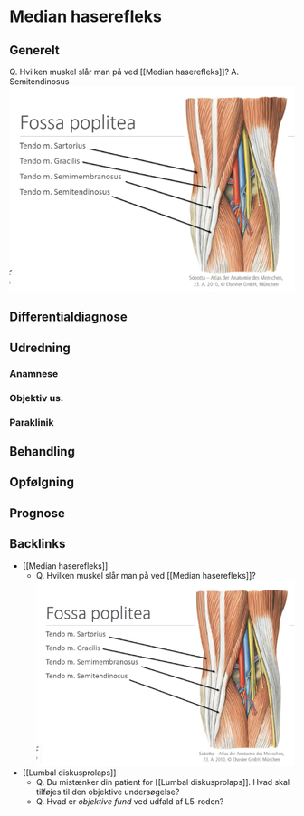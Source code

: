 # Median haserefleks
## Generelt
Q. Hvilken muskel slår man på ved [[Median haserefleks]]?
A. Semitendinosus
![](BearImages/198B614E-D4CD-48A9-B198-8BA307F1E29F-16437-000057A60BB43EFB/6899604A-DAF2-49B1-8D8C-7ECE25618A7C.png)


## Differentialdiagnose


## Udredning
### Anamnese

### Objektiv us.

### Paraklinik

## Behandling


## Opfølgning


## Prognose
 

## Backlinks
* [[Median haserefleks]]
	* Q. Hvilken muskel slår man på ved [[Median haserefleks]]?
![](BearImages/198B614E-D4CD-48A9-B198-8BA307F1E29F-16437-000057A60BB43EFB/6899604A-DAF2-49B1-8D8C-7ECE25618A7C.png)
* [[Lumbal diskusprolaps]]
	* Q. Du mistænker din patient for [[Lumbal diskusprolaps]]. Hvad skal tilføjes til den objektive undersøgelse?
	* Q. Hvad er *objektive fund* ved udfald af L5-roden?

<!-- #anki/tag/med/Orto #anki/deck/Medicine #anki/tag/med/Neurosurgery -->

<!-- {BearID:D2DB1593-48B6-47ED-9486-AD5199477D19-18513-00001B105111A911} -->
